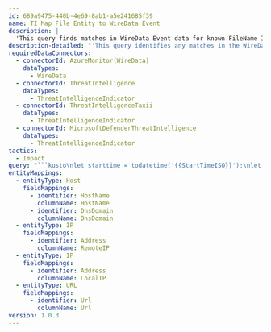 ```yaml
---
id: 689a9475-440b-4e69-8ab1-a5e241685f39
name: TI Map File Entity to WireData Event
description: |
  'This query finds matches in WireData Event data for known FileName Indicators of Compromise from Threat Intelligence sources. FileName matches may produce false positives, so use this for hunting rather than real-time detection.'
description-detailed: "'This query identifies any matches in the WireData Event data that correspond to any known FileName Indicators of Compromise (IOC) from Threat Intelligence (TI) sources. \nSince file name matches may produce a significant amount of false positives, it is recommended to use this query for hunting purposes rather than for real-time detection.'\n"
requiredDataConnectors:
  - connectorId: AzureMonitor(WireData)
    dataTypes:
      - WireData
  - connectorId: ThreatIntelligence
    dataTypes:
      - ThreatIntelligenceIndicator
  - connectorId: ThreatIntelligenceTaxii
    dataTypes:
      - ThreatIntelligenceIndicator
  - connectorId: MicrosoftDefenderThreatIntelligence
    dataTypes:
      - ThreatIntelligenceIndicator
tactics:
  - Impact
query: "```kusto\nlet starttime = todatetime('{{StartTimeISO}}');\nlet endtime = todatetime('{{EndTimeISO}}');\nlet ioc_lookBack = 14d;\nThreatIntelligenceIndicator\n| where TimeGenerated >= ago(ioc_lookBack) and ExpirationDateTime > now()\n| where Active == true\n| where isnotempty(FileName)\n// using innerunique to keep perf fast and result set low, we only need one match to indicate potential malicious activity that needs to be investigated\n| join kind=innerunique (\n  WireData \n  | where TimeGenerated between(starttime..endtime)\n  | where isnotempty(ProcessName)\n  | extend Process =reverse(substring(reverse(ProcessName), 0, indexof(reverse(ProcessName), \"\\\\\")))\n  | extend WireData_TimeGenerated = TimeGenerated\n)\non $left.FileName == $right.Process\n| where WireData_TimeGenerated < ExpirationDateTime\n| summarize WireData_TimeGenerated = arg_max(WireData_TimeGenerated, *) by IndicatorId, Process\n| project WireData_TimeGenerated, Description, ActivityGroupNames, IndicatorId, ThreatType, Url, ExpirationDateTime, ConfidenceScore,\nFileName, Computer, Direction, LocalIP, RemoteIP, LocalPortNumber, RemotePortNumber\n| extend timestamp = WireData_TimeGenerated, HostName = split(Computer, '.', 0)[0], DnsDomain = strcat_array(array_slice(split(Computer, '.'), 1, -1), '.')\n| extend Host_0_HostName = HostName\n| extend Host_0_DnsDomain = DnsDomain\n| extend IP_0_Address = RemoteIP\n| extend IP_1_Address = LocalIP\n| extend URL_0_Url = Url\n```"
entityMappings:
  - entityType: Host
    fieldMappings:
      - identifier: HostName
        columnName: HostName
      - identifier: DnsDomain
        columnName: DnsDomain
  - entityType: IP
    fieldMappings:
      - identifier: Address
        columnName: RemoteIP
  - entityType: IP
    fieldMappings:
      - identifier: Address
        columnName: LocalIP
  - entityType: URL
    fieldMappings:
      - identifier: Url
        columnName: Url
version: 1.0.3
---
```


